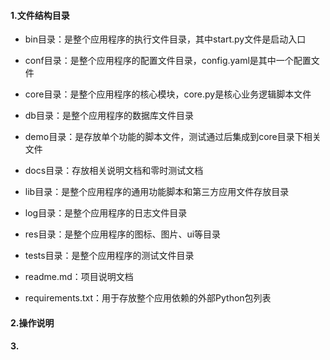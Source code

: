 #### 1.文件结构目录
* bin目录：是整个应用程序的执行文件目录，其中start.py文件是启动入口

* conf目录：是整个应用程序的配置文件目录，config.yaml是其中一个配置文件

* core目录：是整个应用程序的核心模块，core.py是核心业务逻辑脚本文件

* db目录：是整个应用程序的数据库文件目录

* demo目录：是存放单个功能的脚本文件，测试通过后集成到core目录下相关文件

* docs目录：存放相关说明文档和零时测试文档

* lib目录：是整个应用程序的通用功能脚本和第三方应用文件存放目录

* log目录：是整个应用程序的日志文件目录

* res目录：是整个应用程序的图标、图片、ui等目录

* tests目录：是整个应用程序的测试文件目录

* readme.md：项目说明文档

* requirements.txt：用于存放整个应用依赖的外部Python包列表

#### 2.操作说明

#### 3.